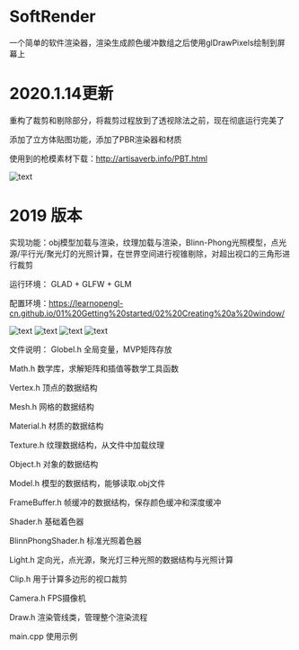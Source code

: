 # SoftRender

一个简单的软件渲染器，渲染生成颜色缓冲数组之后使用glDrawPixels绘制到屏幕上

# 2020.1.14更新
重构了裁剪和剔除部分，将裁剪过程放到了透视除法之前，现在彻底运行完美了

添加了立方体贴图功能，添加了PBR渲染器和材质

使用到的枪模素材下载：http://artisaverb.info/PBT.html

![text](https://github.com/SilverClawko/SoftRender/blob/oldversion/SoftRender/ss9.png)

# 2019 版本

实现功能：obj模型加载与渲染，纹理加载与渲染，Blinn-Phong光照模型，点光源/平行光/聚光灯的光照计算，在世界空间进行视锥剔除，对超出视口的三角形进行裁剪

运行环境： GLAD + GLFW + GLM

配置环境：https://learnopengl-cn.github.io/01%20Getting%20started/02%20Creating%20a%20window/

![text](https://github.com/SilverClawko/SoftRender/blob/oldversion/ss1.png)
![text](https://github.com/SilverClawko/SoftRender/blob/oldversion/ss2.png)
![text](https://github.com/SilverClawko/SoftRender/blob/oldversion/ss3.png)
![text](https://github.com/SilverClawko/SoftRender/blob/oldversion/ss4.png)

文件说明：
Globel.h 全局变量，MVP矩阵存放

Math.h 数学库，求解矩阵和插值等数学工具函数

Vertex.h 顶点的数据结构

Mesh.h 网格的数据结构

Material.h 材质的数据结构

Texture.h 纹理数据结构，从文件中加载纹理

Object.h 对象的数据结构

Model.h 模型的数据结构，能够读取.obj文件

FrameBuffer.h 帧缓冲的数据结构，保存颜色缓冲和深度缓冲

Shader.h 基础着色器

BlinnPhongShader.h 标准光照着色器

Light.h 定向光，点光源，聚光灯三种光照的数据结构与光照计算

Clip.h 用于计算多边形的视口裁剪

Camera.h FPS摄像机

Draw.h 渲染管线类，管理整个渲染流程

main.cpp 使用示例
